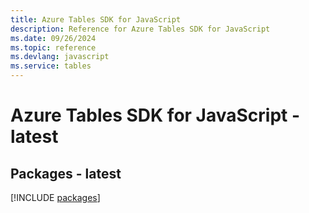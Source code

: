```yaml
---
title: Azure Tables SDK for JavaScript
description: Reference for Azure Tables SDK for JavaScript
ms.date: 09/26/2024
ms.topic: reference
ms.devlang: javascript
ms.service: tables
---
```

# Azure Tables SDK for JavaScript - latest
## Packages - latest
[!INCLUDE [packages](tables-index.md)]